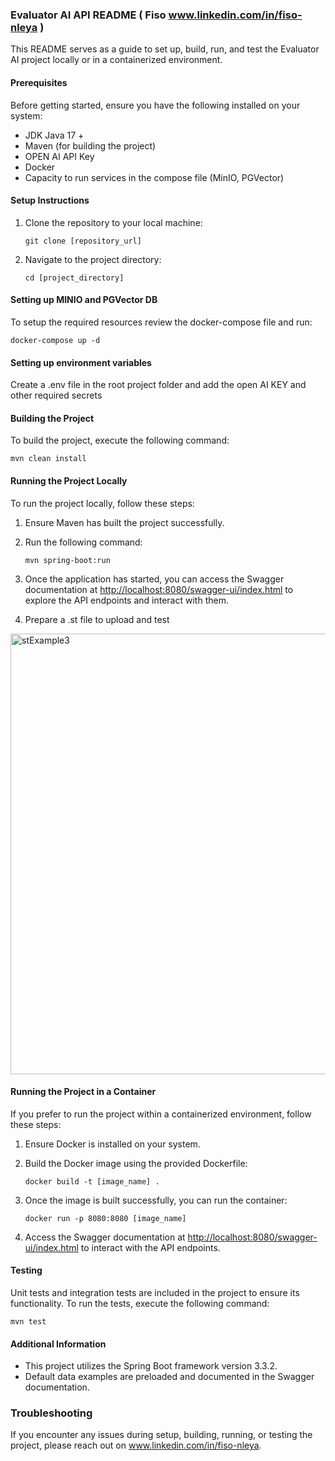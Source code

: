 ### Evaluator AI API README  ( Fiso  www.linkedin.com/in/fiso-nleya )

This README serves as a guide to set up, build, run, and test the Evaluator AI project locally or in a containerized environment.

#### Prerequisites
Before getting started, ensure you have the following installed on your system:
- JDK Java 17 +
- Maven (for building the project)
- OPEN AI API Key
- Docker 
- Capacity to run services in the compose file (MinIO, PGVector)

#### Setup Instructions
1. Clone the repository to your local machine:

    ```
    git clone [repository_url]
    ```

2. Navigate to the project directory:

    ```
    cd [project_directory]
    ```

#### Setting up MINIO and PGVector DB
To setup the required resources review the docker-compose file and run:

```
docker-compose up -d
```


#### Setting up environment variables
Create a .env file in the root project folder and add the open AI KEY and other required secrets



#### Building the Project
To build the project, execute the following command:

```
mvn clean install
```

#### Running the Project Locally
To run the project locally, follow these steps:

1. Ensure Maven has built the project successfully.
2. Run the following command:

    ```
    mvn spring-boot:run
    ```

3. Once the application has started, you can access the Swagger documentation at [http://localhost:8080/swagger-ui/index.html](http://localhost:8080/swagger-ui/index.html) to explore the API endpoints and interact with them.
4. Prepare a .st file to upload and test
<img width="705" alt="stExample3" src="https://github.com/user-attachments/assets/684586b1-452f-4c73-8e3a-458449cbfd94">



#### Running the Project in a Container
If you prefer to run the project within a containerized environment, follow these steps:

1. Ensure Docker is installed on your system.
2. Build the Docker image using the provided Dockerfile:

    ```
    docker build -t [image_name] .
    ```

3. Once the image is built successfully, you can run the container:

    ```
    docker run -p 8080:8080 [image_name]
    ```

4. Access the Swagger documentation at [http://localhost:8080/swagger-ui/index.html](http://localhost:8080/swagger-ui/index.html) to interact with the API endpoints.

#### Testing
Unit tests and integration tests are included in the project to ensure its functionality. To run the tests, execute the following command:

```
mvn test
```

#### Additional Information
- This project utilizes the Spring Boot framework version 3.3.2.
- Default data examples are preloaded and documented in the Swagger documentation.



### Troubleshooting
If you encounter any issues during setup, building, running, or testing the project, please  reach out on www.linkedin.com/in/fiso-nleya.
